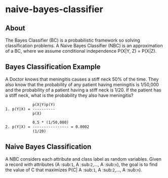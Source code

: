# naive-bayes-classifier

 ## About

The Bayes Classifier (BC) is a probabilistic framework so solving
classification problems. A Naive Bayes Classifier (NBC) is an approximation of a BC, where we assume conditional independence P(X|Y, Z) = P(X|Z).

## Bayes Classification Example

A Doctor knows that meningitis causes a stiff neck 50% of the time. They also know that the probability of any patient having meningitis is 1/50,000 and the probability of a patient having a stiff neck is 1/20. If the patient has a stiff neck, what is the probability they also have meningitis?

```
            p(X|Y)p(Y)
1. p(Y|X) = ----------
            p(X)

            0.5 * (1/50,000)
2. p(Y|X) = ---------------- = 0.0002
            (1/20)
```

## Naive Bayes Classification 

A NBC considers each attribute and class label as random variables. Given a record with attributes (A :sub:`1`, A :sub:`2`,..., A  :sub:`n`), the goal is to find the value of C that maximizes P(C| A :sub:`1`, A :sub:`2`,..., A  :sub:`n`).
